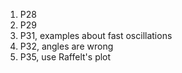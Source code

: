 1. P28 
2. P29
3. P31, examples about fast oscillations
4. P32, angles are wrong
5. P35, use Raffelt's plot
